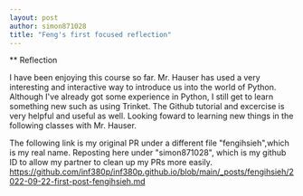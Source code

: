 ```yaml
---
layout: post
author: simon871028
title: "Feng's first focused reflection"
---
```


** Reflection

I have been enjoying this course so far. 
Mr. Hauser has used a very interesting and interactive way to introduce us into the world of Python.
Although I've already got some experience in Python, I still get to learn something new such as using Trinket.
The Github tutorial and excercise is very helpful and useful as well.
Looking foward to learning new things in the following classes with Mr. Hauser.


The following link is my original PR under a different file "fengihsieh",which is my real name. Reposting here under "simon871028", which is my github ID to allow my partner to clean up my PRs more easily.
https://github.com/inf380p/inf380p.github.io/blob/main/_posts/fengihsieh/2022-09-22-first-post-fengihsieh.md
